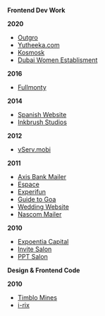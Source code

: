 **Frontend Dev Work**

**2020**
 - [Outgro](https://outgro.in/)
 - [Yutheeka.com](https://yutheeka.com/)  
 - [Kosmosk](https://kosmosk.in/)
 - [Dubai Women Establisment](https://dwe.gov.ae/en/dwe-initiatives)

**2016**
 - [Fullmonty](https://preview.dev.vailancio.com/static/fullmonty/)

**2014**
 - [Spanish Website](https://preview.dev.vailancio.com/spanish_site/)
 - [Inkbrush Studios](https://preview.dev.vailancio.com/static/inkbrush/)

**2012**
- [vServ.mobi](https://preview.dev.vailancio.com/static/vserv/)

**2011**
 - [Axis Bank Mailer](https://preview.dev.vailancio.com/static/axis-mailer/)
 - [Espace](https://preview.dev.vailancio.com/static/espace/)
 - [Experifun](https://preview.dev.vailancio.com/static/experifun/) 
 - [Guide to Goa](https://preview.dev.vailancio.com/static/guide_to_goa/) 
 - [Wedding Website](https://preview.dev.vailancio.com/static/wedding/)
 - [Nascom Mailer](https://preview.dev.vailancio.com/static/nascom_mailer/mailer.html)

**2010**

 - [Expoentia Capital](https://preview.dev.vailancio.com/static/expo)
 - [Invite Salon](https://preview.dev.vailancio.com/static/invite_salon_v2/)
 - [PPT Salon](https://preview.dev.vailancio.com/static/pptsalon/)


**Design & Frontend Code**


**2010**
 - [Timblo Mines](https://preview.dev.vailancio.com/static/timblomines/)
 - [i-rix](#)

<!--stackedit_data:
eyJoaXN0b3J5IjpbLTEzNDY4Nzc4NjAsNTg2MTQzNjM3LDEwOD
c5NzgzNDksOTQxNzAyMzc4LDExOTc5NDcyNzgsMTUxNjIzMTcy
NSwtMTY2MjkxMDE1NF19
-->